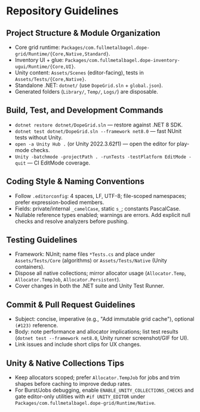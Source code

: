 # Repository Guidelines

## Project Structure & Module Organization
- Core grid runtime: `Packages/com.fullmetalbagel.dope-grid/Runtime/{Core,Native,Standard}`.
- Inventory UI + glue: `Packages/com.fullmetalbagel.dope-inventory-ugui/Runtime/{Core,UI}`.
- Unity content: `Assets/Scenes` (editor-facing), tests in `Assets/Tests/{Core,Native}`.
- Standalone .NET: `dotnet/` (use `DopeGrid.sln` + `global.json`).
- Generated folders (`Library/`, `Temp/`, `Logs/`) are disposable.

## Build, Test, and Development Commands
- `dotnet restore dotnet/DopeGrid.sln` — restore against .NET 8 SDK.
- `dotnet test dotnet/DopeGrid.sln --framework net8.0` — fast NUnit tests without Unity.
- `open -a Unity Hub .` (or Unity 2022.3.62f1) — open the editor for play-mode checks.
- `Unity -batchmode -projectPath . -runTests -testPlatform EditMode -quit` — CI EditMode coverage.

## Coding Style & Naming Conventions
- Follow `.editorconfig`: 4 spaces, LF, UTF-8; file-scoped namespaces; prefer expression-bodied members.
- Fields: private/internal `_camelCase`, static `s_`; constants PascalCase.
- Nullable reference types enabled; warnings are errors. Add explicit null checks and resolve analyzers before pushing.

## Testing Guidelines
- Framework: NUnit; name files `*Tests.cs` and place under `Assets/Tests/Core` (algorithms) or `Assets/Tests/Native` (Unity containers).
- Dispose all native collections; mirror allocator usage (`Allocator.Temp`, `Allocator.TempJob`, `Allocator.Persistent`).
- Cover changes in both the .NET suite and Unity Test Runner.

## Commit & Pull Request Guidelines
- Subject: concise, imperative (e.g., "Add immutable grid cache"), optional `(#123)` reference.
- Body: note performance and allocator implications; list test results (`dotnet test --framework net8.0`, Unity runner screenshot/GIF for UI).
- Link issues and include short clips for UX changes.

## Unity & Native Collections Tips
- Keep allocators scoped; prefer `Allocator.TempJob` for jobs and trim shapes before caching to improve dedup rates.
- For Burst/Jobs debugging, enable `ENABLE_UNITY_COLLECTIONS_CHECKS` and gate editor-only utilities with `#if UNITY_EDITOR` under `Packages/com.fullmetalbagel.dope-grid/Runtime/Native`.
